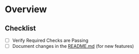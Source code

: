 # Overview



## Checklist
<!-- Do NOT remove existing tasks -->

- [ ] Verify Required Checks are Passing
- [ ] Document changes in the [README.md](../blob/master/README.md) (for new features)
